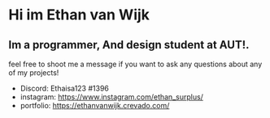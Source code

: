 # Hi im Ethan van Wijk
## Im a programmer, And design student at AUT!.
feel free to shoot me a message if you want to ask any questions about any of my projects!
- Discord: Ethaisa123 #1396
- instagram: https://www.instagram.com/ethan_surplus/
- portfolio: https://ethanvanwijk.crevado.com/

